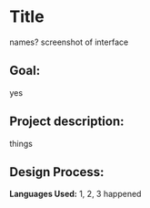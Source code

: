 # Title
names?
screenshot of interface

## Goal:
yes

## Project description:
things

## Design Process:
**Languages Used:** 1, 2, 3
happened
